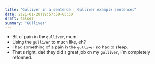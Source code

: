 ```yaml
---
title: "Gulliver in a sentence | Gulliver example sentences"
date: 2021-01-20T19:57:50+05:30
draft: falses
summary: "Gulliver"
---
```

- Bit of pain in the `gulliver`, mum.
- Using the `gulliver` to much like, eh?
- I had something of a pain in the `gulliver` so had to sleep.
- That's right, dad they did a great job on my `gulliver`, i'm completely reformed.
                 
